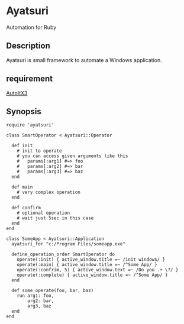 # Ayatsuri

Automation for Ruby

## Description

Ayatsuri is small framework to automate a Windows application.

## requirement

[AutoItX3](http://www.autoitscript.com/site/autoit/)

## Synopsis
    require 'ayatsuri'
    
    class SmartOperator < Ayatsuri::Operator
      
      def init
        # init to operate
        # you can access given arguments like this
        #   params[:arg1] #=> foo
        #   params[:arg2] #=> bar
        #   params[:arg3] #=> baz
      end

      def main
        # very complex operation
      end

      def confirm
        # optional operation
        # wait just 5sec in this case
      end
    end

    class SomeApp < Ayatsuri::Application
      ayatsuri_for "c:/Program Files/someapp.exe"
      
      define_operation_order SmartOperator do
        operate(:init) { active_window.title =~ /init window$/ }
        operate(:main) { active_window.title =~ /^Some App/ }
        operate(:confrim, 5) { active_window.text =~ /Do you .+ \?/ }
        operate(:complete) { active_window.title =~ /^Some App/ }
      end

      def some_operate(foo, bar, baz)
        run arg1: foo,
            arg2: bar,
            arg3, baz
      end
    end